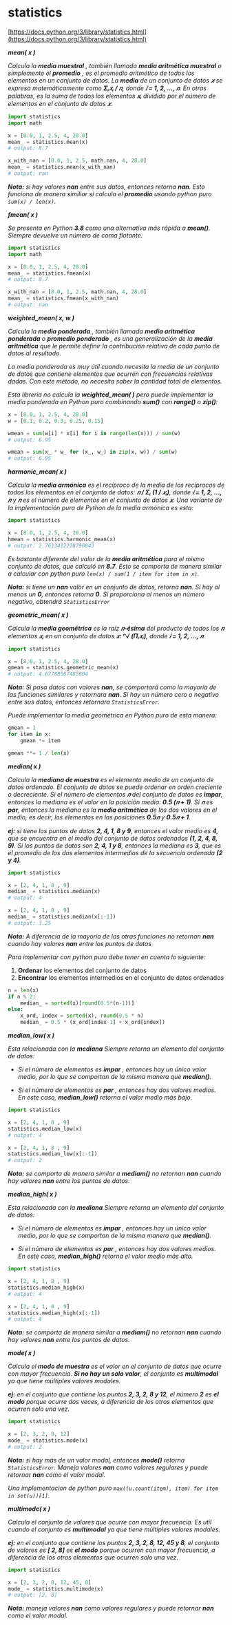# statistics

[https://docs.python.org/3/library/statistics.html](https://docs.python.org/3/library/statistics.html)

_**mean( x )**_

_Calcula la **media muestral** , también llamada **media aritmética muestral** o simplemente el **promedio** , es el promedio aritmético de todos los elementos en un conjunto de datos. La **media** de un conjunto de datos **𝑥** se expresa matemáticamente como **Σᵢ𝑥ᵢ / 𝑛,** donde **𝑖 = 1, 2, ..., 𝑛**. En otras palabras, es la suma de todos los elementos **𝑥ᵢ** dividido por el número de elementos en el conjunto de datos **𝑥**._

```python
import statistics
import math

x = [8.0, 1, 2.5, 4, 28.0]
mean_ = statistics.mean(x)
# output: 8.7

x_with_nan = [8.0, 1, 2.5, math.nan, 4, 28.0]
mean_ = statistics.mean(x_with_nan)
# output: nan
```

_**Nota:** si hay  valores **nan** entre sus datos, entonces retorna **nan**. Esto funciona de manera similiar si calcula el **promedio** usando python puro `sum(x) / len(x)`._

_**fmean( x )**_

_Se presenta en Python **3.8** como una alternativa más rápida a **mean()**. Siempre devuelve un número de coma flotante._

```python
import statistics
import math

x = [8.0, 1, 2.5, 4, 28.0]
mean_ = statistics.fmean(x)
# output: 8.7

x_with_nan = [8.0, 1, 2.5, math.nan, 4, 28.0]
mean_ = statistics.fmean(x_with_nan)
# output: nan
```

_**weighted_mean( x, w )**_

_Calcula la **media ponderada** , también llamada **media aritmética ponderada** o **promedio ponderado** , es una generalización de la **media aritmética** que le permite definir la contribución relativa de cada punto de datos al resultado._

_La media ponderada es muy útil cuando necesita la media de un conjunto de datos que contiene elementos que ocurren con frecuencias relativas dadas. Con este método, no necesita saber la cantidad total de elementos._

_Esta libreria no calcula la **weighted_mean( )** pero puede implementar la media ponderada en Python puro combinando **sum()** con **range()** o **zip()**:_

```python
x = [8.0, 1, 2.5, 4, 28.0]
w = [0.1, 0.2, 0.3, 0.25, 0.15]

wmean = sum(w[i] * x[i] for i in range(len(x))) / sum(w)
# output: 6.95

wmean = sum(x_ * w_ for (x_, w_) in zip(x, w)) / sum(w)
# output: 6.95
```

_**harmonic_mean( x )**_

_Calcula la **media armónica** es el recíproco de la media de los recíprocos de todos los elementos en el conjunto de datos: **𝑛 / Σᵢ (1 / 𝑥ᵢ)**, donde **𝑖 = 1, 2, ..., 𝑛** y **𝑛** es el número de elementos en el conjunto de datos **𝑥**. Una variante de la implementación pura de Python de la media armónica es esta:_

```python
import statistics

x = [8.0, 1, 2.5, 4, 28.0]
hmean = statistics.harmonic_mean(x)
# output: 2.7613412228796843
```

_Es bastante diferente del valor de la **media aritmética** para el mismo conjunto de datos, que calculó en **8.7**. Esto se comporta de manera similar a calcular con python puro `len(x) / sum(1 / item for item in x)`._

_**Nota:** si tiene un **nan** valor en un conjunto de datos, retorna **nan**. Si hay al menos un **0**, entonces retorna **0**. Si proporciona al menos un número negativo, obtendrá `StatisticsError`_

_**geometric_mean( x )**_

_Calcula la **media geométrica** es la raíz **𝑛-ésima** del producto de todos los **𝑛** elementos **𝑥ᵢ** en un conjunto de datos **𝑥: ⁿ√ (Πᵢ𝑥ᵢ)**, donde **𝑖 = 1, 2, ..., 𝑛**._

```python
import statistics

x = [8.0, 1, 2.5, 4, 28.0]
gmean = statistics.geometric_mean(x)
# output: 4.67788567485604
```

_**Nota:** Si pasa datos con valores **nan**, se comportará como la mayoría de las funciones similares y retornara **nan**. Si hay un número cero o negativo entre sus datos, entonces retornara `StatisticsError`._

_Puede implementar la media geométrica en Python puro de esta manera:_

```python
gmean = 1
for item in x:
    gmean *= item

gmean **= 1 / len(x)
```

_**median( x )**_

_Calcula la **mediana de muestra** es el elemento medio de un conjunto de datos ordenado. El conjunto de datos se puede ordenar en orden creciente o decreciente. Si el número de elementos **𝑛** del conjunto de datos es **impar**, entonces la mediana es el valor en la posición media: **0.5 (𝑛 + 1)**. Si **𝑛** es **par**, entonces la mediana es la **media aritmética** de los dos valores en el medio, es decir, los elementos en las posiciones **0.5𝑛** y **0.5𝑛 + 1**._

_**ej:** si tiene los puntos de datos **2, 4, 1, 8 y 9**, entonces el valor medio es **4**, que se encuentra en el medio del conjunto de datos ordenados **(1, 2, 4, 8, 9)**. Si los puntos de datos son **2, 4, 1 y 8**, entonces la mediana es **3**, que es el promedio de los dos elementos intermedios de la secuencia ordenada **(2 y 4)**._

```python
import statistics

x = [2, 4, 1, 8 , 9]
median_ = statistics.median(x)
# output: 4

x = [2, 4, 1, 8 , 9]
median_ = statistics.median(x[:-1])
# output: 3.25
```

_**Nota:** A diferencia de la mayoría de las otras funciones no retornan **nan** cuando hay valores **nan**  entre los puntos de datos_

_Para implementar con python puro debe tener en cuenta lo siguiente:_

1. **Ordenar** los elementos del conjunto de datos
2. **Encontrar** los elementos intermedios en el conjunto de datos ordenados

```python
n = len(x)
if n % 2:
    median_ = sorted(x)[round(0.5*(n-1))]
else:
    x_ord, index = sorted(x), round(0.5 * n)
    median_ = 0.5 * (x_ord[index-1] + x_ord[index])
```

_**median_low( x )**_

_Esta relacionada con la **mediana** Siempre retorna un elemento del conjunto de datos:_ 

- _Si el número de elementos es **impar** , entonces hay un único valor medio, por lo que se comportan de la misma manera que **median()**._

- _Si el número de elementos es **par** , entonces hay dos valores medios. En este caso, **median_low()** retorna el valor medio más bajo._

```python
import statistics

x = [2, 4, 1, 8 , 9]
statistics.median_low(x)
# output: 4

x = [2, 4, 1, 8 , 9]
statistics.median_low(x[:-1])
# output: 2
```

_**Nota:** se comporta de manera similar a **mediam()** no retornan **nan** cuando hay valores **nan** entre los puntos de datos._

_**median_high( x )**_

_Esta relacionada con la **mediana** Siempre retorna un elemento del conjunto de datos:_ 

- _Si el número de elementos es **impar** , entonces hay un único valor medio, por lo que se comportan de la misma manera que **median()**._

- _Si el número de elementos es **par** , entonces hay dos valores medios. En este caso, **median_high()** retorna el valor medio más alto._

```python
import statistics

x = [2, 4, 1, 8 , 9]
statistics.median_high(x)
# output: 4

x = [2, 4, 1, 8 , 9]
statistics.median_high(x[:-1])
# output: 4
```

_**Nota:** se comporta de manera similar a **mediam()** no retornan **nan** cuando hay valores **nan** entre los puntos de datos._

_**mode( x )**_

_Calcula el **modo de muestra** es el valor en el conjunto de datos que ocurre con mayor frecuencia. **Si no hay un solo valor**, el conjunto es **multimodal** ya que tiene múltiples valores modales._

_**ej:** en el conjunto que contiene los puntos **2, 3, 2, 8 y 12**, el número **2** es **el modo** porque ocurre dos veces, a diferencia de los otros elementos que ocurren solo una vez._

```python
import statistics

x = [2, 3, 2, 8, 12]
mode_ = statistics.mode(x)
# output: 2
```

_**Nota:** si hay más de un valor modal, entonces **mode()** retorna `StatisticsError`. Maneja valores **nan**  como valores regulares y puede retornar **nan** como el valor modal._

_Una implementacion de python puro `max((u.count(item), item) for item in set(u))[1]`._

_**multimode( x )**_

_Calcula el  conjunto de valores que ocurre con mayor frecuencia. Es util cuando el conjunto es **multimodal** ya que tiene múltiples valores modales._

_**ej:** en el conjunto que contiene los puntos **2, 3, 2, 8, 12, 45 y 8**, el conjunto de valores es **[ 2, 8]** es **el modo** porque ocurren con mayor frecuencia, a diferencia de los otros elementos que ocurren solo una vez._

```python
import statistics

x = [2, 3, 2, 8, 12, 45, 8]
mode_ = statistics.multimode(x)
# output: [2, 8]
```

_**Nota:** maneja valores **nan**  como valores regulares y puede retornar **nan** como el valor modal._
